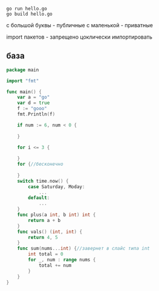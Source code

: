 ```
go run hello.go
go build hello.go
```
с большой буквы - публичные
с маленькой - приватные

import пакетов - запрещено цоклически импортировать

## база
```go
package main

import "fmt"

func main() {
	var a = "go"
	var d = true
	f := "gooo"
	fmt.Println(f)

	if num := 6, num < 0 {
		
	}

	for i <= 3 {
	
	}
	for {//бесконечно
	
	}
	switch time.now() {
		case Saturday, Moday:
			...
		default: 
			...
	}
	func plus(a int, b int) int {
		return a + b
	}
	func vals() (int, int) {
		return 4, 5
	}
	func sum(nums...int) {//завернет в слайс типа int
		int total = 0
		for _, num : range nums {
			total += num
		}
	}
}
```